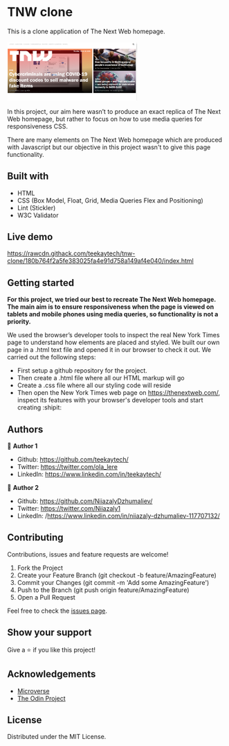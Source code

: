 # TNW clone

This is a clone application of The Next Web homepage.
<br>
<br>
<img src="img/tnw-screenshot.png" width="300"> 
<br>

In this project, our aim here wasn’t to produce an exact replica of The Next Web homepage, but rather to focus on how to use media queries for responsiveness CSS.

There are many elements on The Next Web homepage which are produced with Javascript but our objective in this project wasn't to give this page functionality.

## Built with
  * HTML 
  * CSS (Box Model, Float, Grid, Media Queries Flex and Positioning)
  * Lint (Stickler)
  * W3C Validator

## Live demo
https://rawcdn.githack.com/teekaytech/tnw-clone/180b764f2a5fe383025fa4e91d758a149af4e040/index.html
## Getting started
**For this project, we tried our best to recreate The Next Web homepage. The main aim is to ensure responsiveness when the page is viewed on tablets and mobile phones using media queries, so functionality is not a priority.**

We used the browser’s developer tools to inspect the real New York Times page to understand how elements are placed and styled.
We built our own page in a .html text file and opened it in our browser to check it out. We carried out the following steps:
  - First setup a github repository for the project.
  - Then create a .html file where all our HTML markup will go
  - Create a .css file where all our styling code will reside
  - Then open the New York Times web page on https://thenextweb.com/, inspect its features with your browser's developer tools and start creating  :shipit:

## Authors
 :bust_in_silhouette: **Author 1**
 * Github: https://github.com/teekaytech/
 * Twitter: https://twitter.com/ola_lere
 * LinkedIn: https://www.linkedin.com/in/teekaytech/
 
 :bust_in_silhouette: **Author 2**
 * Github: https://github.com/NiiazalyDzhumaliev/
 * Twitter: https://twitter.com/Niiazaly1
 * LinkedIn: /https://www.linkedin.com/in/niiazaly-dzhumaliev-117707132/


## Contributing
Contributions, issues and feature requests are welcome!

   1. Fork the Project
   2. Create your Feature Branch (git checkout -b feature/AmazingFeature)
   3. Commit your Changes (git commit -m 'Add some AmazingFeature')
   4. Push to the Branch (git push origin feature/AmazingFeature)
   5. Open a Pull Request

Feel free to check the [issues page](https://github.com/teekaytech/tnw-clone/issues).

## Show your support
Give a :star: if you like this project!

## Acknowledgements
  * [Microverse](https://www.microverse.org/)
  * [The Odin Project](https://www.theodinproject.com/courses/html5-and-css3/lessons/embedding-images-and-video#introduction)

## License
 Distributed under the MIT License.
